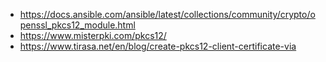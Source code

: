 * https://docs.ansible.com/ansible/latest/collections/community/crypto/openssl_pkcs12_module.html
* https://www.misterpki.com/pkcs12/
* https://www.tirasa.net/en/blog/create-pkcs12-client-certificate-via
